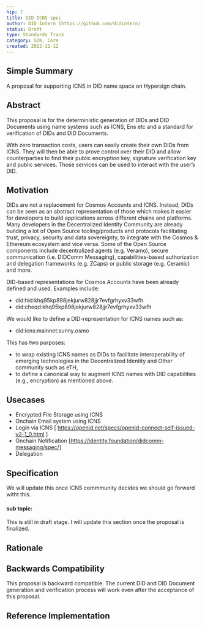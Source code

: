 ```yaml
---
hip: 7
title: DID ICNS spec
author: DID Intern (https://github.com/didintern)
status: Draft
type: Standards Track
category: SDK, Core
created: 2022-12-12
---
```


## Simple Summary
A proposal for supporting ICNS in DID name space on Hypersign chain.

## Abstract
This proposal is for the deterministic generation of DIDs and DID Documents using name systems such as ICNS, Ens etc and a standard for verification of DIDs and DID Documents.

With zero transaction costs, users can easily create their own DIDs from ICNS. They will then be able to prove control over their DID and allow counterparties to find their public encryption key, signature verification key and public services. Those services can be used to interact with the user’s DID.

## Motivation
DIDs are not a replacement for Cosmos Accounts and ICNS. Instead, DIDs can be seen as an abstract representation of those which makes it easier for developers to build applications across different chains and platforms. Many developers in the Decentralized Identity Community are already building a lot of Open Source tooling/products and protocols facilitating trust, privacy, security and data sovereignty, to integrate with the Cosmos & Ethereum  ecosystem and vice versa. Some of the Open Source components include decentralized agents (e.g. Veramo), secure communication (i.e. DIDComm Messaging), capabilities-based authorization and delegation frameworks (e.g. ZCaps) or public storage (e.g. Ceramic) and more.

DID-based representations for Cosmos Accounts have been already defined and used. Examples include:

- did:hid:khq95kp898jekjurw828jjr7evfgrhyxv33wfh
- did:cheqd:khq95kp898jekjurw828jjr7evfgrhyxv33wfh

We would like to define a DID-representation for ICNS names such as:

 - did:icns:mainnet:sunny.osmo

This has two purposes:

- to wrap existing ICNS names as DIDs to facilitate interoperability of emerging technologies in the Decentralized Identity and Other community such as eTH,
- to define a canonical way to augment ICNS names with DID capabilities (e.g., encryption) as mentioned above.

## Usecases 
 - Encrypted File Storage using ICNS
 - Onchain Email system using ICNS
 - Login via ICNS [ https://openid.net/specs/openid-connect-self-issued-v2-1_0.html ]
 - Onchain Notification [https://identity.foundation/didcomm-messaging/spec/]
 - Delegation


## Specification

We will update this once ICNS commmunity decides we should go forward witht this.
#### sub topic:


This is still in draft stage. I will update this section once the proposal is finalized.


## Rationale

## Backwards Compatibility
This proposal is backward compatible. The current DID and DID Document generation and verification process will work even after the acceptance of this proposal.

## Reference Implementation




